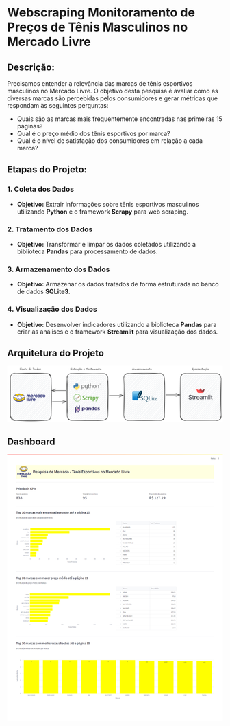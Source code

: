 # Webscraping Monitoramento de Preços de Tênis Masculinos no Mercado Livre

## **Descrição**: 

Precisamos entender a relevância das marcas de tênis esportivos masculinos no Mercado Livre. O objetivo desta pesquisa é avaliar como as diversas marcas são percebidas pelos consumidores e gerar métricas que respondam às seguintes perguntas:

- Quais são as marcas mais frequentemente encontradas nas primeiras 15 páginas?
- Qual é o preço médio dos tênis esportivos por marca?
- Qual é o nível de satisfação dos consumidores em relação a cada marca?

## Etapas do Projeto:

### 1. Coleta dos Dados
- **Objetivo:** Extrair informações sobre tênis esportivos masculinos utilizando **Python** e o framework **Scrapy** para web scraping.

### 2. Tratamento dos Dados
- **Objetivo:** Transformar e limpar os dados coletados utilizando a biblioteca **Pandas** para processamento de dados.

### 3. Armazenamento dos Dados
- **Objetivo:** Armazenar os dados tratados de forma estruturada no banco de dados **SQLite3**.

### 4. Visualização dos Dados
- **Objetivo:** Desenvolver indicadores utilizando a biblioteca **Pandas** para criar as análises e o framework **Streamlit** para visualização dos dados.

## Arquitetura do Projeto

![arquitetura](/pics/arquitetura.png)

## Dashboard

![dashboard](pics/app_streamlit.png)
